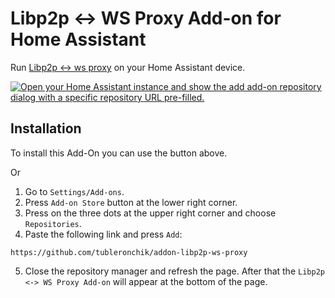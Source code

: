 # Libp2p <-> WS Proxy Add-on for Home Assistant

Run [Libp2p <-> ws proxy](https://github.com/PinoutLTD/libp2p-ws-proxy) on your Home Assistant device.

[![Open your Home Assistant instance and show the add add-on repository dialog with a specific repository URL pre-filled.](https://my.home-assistant.io/badges/supervisor_add_addon_repository.svg)](https://my.home-assistant.io/redirect/supervisor_add_addon_repository/?repository_url=https%3A%2F%2Fgithub.com%2FPinoutLTD%2Faddon-libp2p-ws-proxy)

## Installation

To install this Add-On you can use the button above.

Or 
1) Go to `Settings/Add-ons`.
2) Press `Add-on Store` button at the lower right corner.
3) Press on the three dots at the upper right corner and choose `Repositories`.
4) Paste the following link and press `Add`:
```
https://github.com/tubleronchik/addon-libp2p-ws-proxy
```
5) Close the repository manager and refresh the page. After that the `Libp2p <-> WS Proxy Add-on` will appear at the bottom of the page.